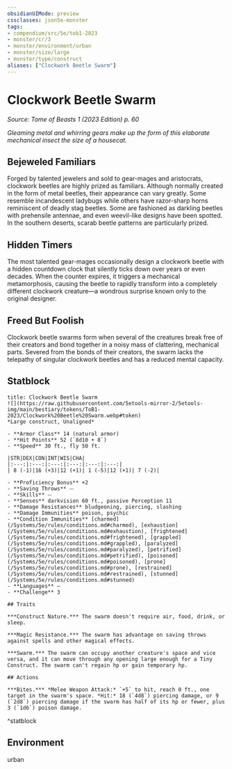 ```yaml
---
obsidianUIMode: preview
cssclasses: json5e-monster
tags:
- compendium/src/5e/tob1-2023
- monster/cr/3
- monster/environment/urban
- monster/size/large
- monster/type/construct
aliases: ["Clockwork Beetle Swarm"]
---
```

# Clockwork Beetle Swarm
*Source: Tome of Beasts 1 (2023 Edition) p. 60*  

*Gleaming metal and whirring gears make up the form of this elaborate mechanical insect the size of a housecat.*

## Bejeweled Familiars

Forged by talented jewelers and sold to gear-mages and aristocrats, clockwork beetles are highly prized as familiars. Although normally created in the form of metal beetles, their appearance can vary greatly. Some resemble incandescent ladybugs while others have razor-sharp horns reminiscent of deadly stag beetles. Some are fashioned as darkling beetles with prehensile antennae, and even weevil-like designs have been spotted. In the southern deserts, scarab beetle patterns are particularly prized.

## Hidden Timers

The most talented gear-mages occasionally design a clockwork beetle with a hidden countdown clock that silently ticks down over years or even decades. When the counter expires, it triggers a mechanical metamorphosis, causing the beetle to rapidly transform into a completely different clockwork creature—a wondrous surprise known only to the original designer.

## Freed But Foolish

Clockwork beetle swarms form when several of the creatures break free of their creators and bond together in a noisy mass of clattering, mechanical parts. Severed from the bonds of their creators, the swarm lacks the telepathy of singular clockwork beetles and has a reduced mental capacity.

## Statblock

```ad-statblock
title: Clockwork Beetle Swarm
![](https://raw.githubusercontent.com/5etools-mirror-2/5etools-img/main/bestiary/tokens/ToB1-2023/Clockwork%20Beetle%20Swarm.webp#token)
*Large construct, Unaligned*

- **Armor Class** 14 (natural armor)
- **Hit Points** 52 (`8d10 + 8`)
- **Speed** 30 ft., fly 50 ft.

|STR|DEX|CON|INT|WIS|CHA|
|:---:|:---:|:---:|:---:|:---:|:---:|
| 8 (-1)|16 (+3)|12 (+1)| 1 (-5)|12 (+1)| 7 (-2)|

- **Proficiency Bonus** +2
- **Saving Throws** ⏤
- **Skills** ⏤
- **Senses** darkvision 60 ft., passive Perception 11
- **Damage Resistances** bludgeoning, piercing, slashing
- **Damage Immunities** poison, psychic
- **Condition Immunities** [charmed](/Systems/5e/rules/conditions.md#charmed), [exhaustion](/Systems/5e/rules/conditions.md#exhaustion), [frightened](/Systems/5e/rules/conditions.md#frightened), [grappled](/Systems/5e/rules/conditions.md#grappled), [paralyzed](/Systems/5e/rules/conditions.md#paralyzed), [petrified](/Systems/5e/rules/conditions.md#petrified), [poisoned](/Systems/5e/rules/conditions.md#poisoned), [prone](/Systems/5e/rules/conditions.md#prone), [restrained](/Systems/5e/rules/conditions.md#restrained), [stunned](/Systems/5e/rules/conditions.md#stunned)
- **Languages** —
- **Challenge** 3

## Traits

***Construct Nature.*** The swarm doesn't require air, food, drink, or sleep.

***Magic Resistance.*** The swarm has advantage on saving throws against spells and other magical effects.

***Swarm.*** The swarm can occupy another creature's space and vice versa, and it can move through any opening large enough for a Tiny Construct. The swarm can't regain hp or gain temporary hp.

## Actions

***Bites.*** *Melee Weapon Attack:* `+5` to hit, reach 0 ft., one target in the swarm's space. *Hit:* 18 (`4d8`) piercing damage, or 9 (`2d8`) piercing damage if the swarm has half of its hp or fewer, plus 3 (`1d6`) poison damage.
```
^statblock

## Environment

urban